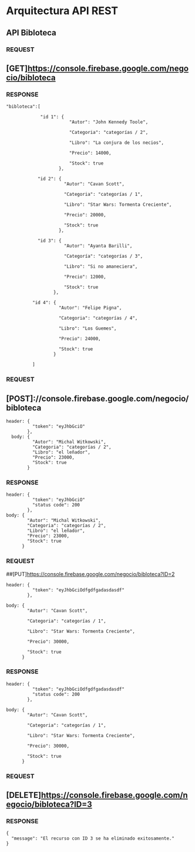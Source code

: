 # Arquitectura API REST
## API Bibloteca

### REQUEST
## [GET]https://console.firebase.google.com/negocio/bibloteca

### RESPONSE
    "bibloteca":[

                 "id 1": {
                            "Autor": "John Kennedy Toole",
                            
                            "Categoria": "categorías / 2",
                            
                            "Libro": "La conjura de los necios",
                            
                            "Precio": 14000,
                            
                            "Stock": true
                        },
      
                "id 2": {
                          "Autor": "Cavan Scott",
                          
                          "Categoria": "categorías / 1",
                          
                          "Libro": "Star Wars: Tormenta Creciente",
                          
                          "Precio": 20000,
                          
                          "Stock": true
                        },
      
                "id 3": {
                          "Autor": "Ayanta Barilli",
                          
                          "Categoría": "categorías / 3",
                          
                          "Libro": "Si no amaneciera",
                          
                          "Precio": 12000,
                          
                          "Stock": true
                      },
      
              "id 4": {
                        "Autor": "Felipe Pigna",
                        
                        "Categoria": "categorías / 4",
                        
                        "Libro": "Los Guemes",
                        
                        "Precio": 24000,
                        
                        "Stock": true
                      }

              ]

### REQUEST
## [POST]://console.firebase.google.com/negocio/bibloteca
    header: { 
              "token": "eyJhbGciO" 
            },
      body: {
              "Autor": "Michal Witkowski",
              "Categoria": "categorías / 2",
              "Libro": "el leñador",
              "Precio": 23000,
              "Stock": true
            }
      
### RESPONSE
    header: {
              "token": "eyJhbGciO"
              "status code": 200
            },
    body: {
            "Autor": "Michal Witkowski",
            "Categoria": "categorías / 2",
            "Libro": "el leñador",
            "Precio": 23000,
            "Stock": true
          }
        
### REQUEST
##[PUT]https://console.firebase.google.com/negocio/bibloteca?ID=2

    header: { 
              "token": "eyJhbGciOdfgdfgadasdasdf"
            },

    body: {
            "Autor": "Cavan Scott",
            
            "Categoria": "categorías / 1",
            
            "Libro": "Star Wars: Tormenta Creciente",
            
            "Precio": 30000,
            
            "Stock": true
          }
        
### RESPONSE

    header: { 
              "token": "eyJhbGciOdfgdfgadasdasdf"
              "status code": 200
            },

    body: {
            "Autor": "Cavan Scott",
            
            "Categoria": "categorías / 1",
            
            "Libro": "Star Wars: Tormenta Creciente",
            
            "Precio": 30000,
            
            "Stock": true
          }

### REQUEST
## [DELETE]https://console.firebase.google.com/negocio/bibloteca?ID=3

### RESPONSE

    {
      "message": "El recurso con ID 3 se ha eliminado exitosamente."
    }
